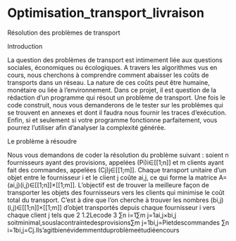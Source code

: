 # Optimisation_transport_livraison
 Résolution des problèmes de transport
 
Introduction

 La question des problèmes de transport est intimement liée aux questions sociales, économiques ou
 écologiques. A travers les algorithmes vus en cours, nous cherchons à comprendre comment abaisser
 les coûts de transports dans un réseau. La nature de ces coûts peut être humaine, monétaire ou liée à
 l’environnement.
 Dans ce projet, il est question de la rédaction d’un programme qui résout un problème de transport.
 Une fois le code construit, nous vous demanderons de le tester sur les problèmes qui se trouvent en
 annexes et dont il faudra nous fournir les traces d’exécution. Enfin, si et seulement si votre programme
 fonctionne parfaitement, vous pourrez l’utiliser afin d’analyser la complexité générée.

 Le problème à résoudre

  Nous vous demandons de coder la résolution du problème suivant : soient n fournisseurs ayant des
 provisions, appelées (Pi)i∈[[1;n]] et m clients ayant fait des commandes, appelées (Cj)j∈[[1;m]]. Chaque
 transport unitaire d’un objet entre le fournisseur i et le client j coûte ai,j, ce qui forme la matrice
 A=(ai,j)(i,j)∈[[1;n]]×[[1;m]].
 L’objectif est de trouver la meilleure façon de transporter les objets des fournisseurs vers les
 clients qui minimise le coût total du transport. C’est à dire que l’on cherche à trouver les nombres
 (bi,j)(i,j)∈[[1;n]]×[[1;m]] d’objet transportés depuis chaque fournisseur i vers chaque client j tels que
 2
1.2Lecode 3
 ∑n
 i=1∑m
 j=1ai,j×bi,j soitminimal,souslacontraintedesprovisions∑m
 j=1bi,j=Pietdescommandes
 ∑n
 i=1bi,j=Cj.Ils’agitbienévidemmentduproblèmeétudiéencours
